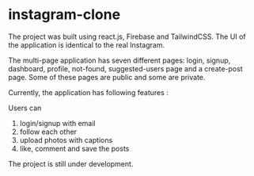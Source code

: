 # instagram-clone

The project was built using react.js, Firebase and TailwindCSS. The UI of the application is identical to the real Instagram. 

The multi-page application has seven different pages: login, signup, dashboard, profile, not-found, suggested-users page and a create-post page. Some of these pages are public  and some are private. 

Currently, the application has following features :

Users can 
1. login/signup with email
2. follow each other
3. upload photos with captions 
4. like, comment and save the posts

The project is still under development.
